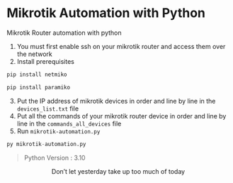 # Mikrotik Automation with Python
Mikrotik Router automation with python
1. You must first enable ssh on your mikrotik router and access them over the network
2. Install prerequisites
```python
pip install netmiko

pip install paramiko
```
3.  Put the IP address of mikrotik devices in order and line by line in the `devices_list.txt` file
4.  Put all the commands of your mikrotik router device in order and line by line in the `commands_all_devices` file
5.  Run `mikrotik-automation.py`
```python
py mikrotik-automation.py
```


> Python Version : 3.10


<p align=center>Don’t let yesterday take up too much of today</p>

